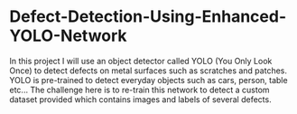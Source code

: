 # Defect-Detection-Using-Enhanced-YOLO-Network


In this project I will use an object detector called YOLO (You Only Look Once) to detect defects on metal surfaces such as scratches and patches.
YOLO is pre-trained to detect everyday objects such as cars, person, table etc... The challenge here is to re-train this network to detect
a custom dataset provided which contains images and labels of several defects.
